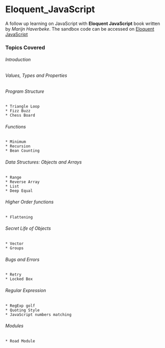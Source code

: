 # Eloquent_JavaScript

A follow up learning on JavaScript with **Eloquent JavaScript** book written by _Marijn Haverbeke_. The sandbox 
code can be accessed on [Eloquent JavaScript](https://eloquentjavascript.net/code)

### Topics Covered

###### Introduction
###### Values, Types and Properties
###### Program Structure
    * Triangle Loop
    * Fizz Buzz
    * Chess Board
###### Functions
    * Minimum
    * Recursion
    * Bean Counting
###### Data Structures: Objects and Arrays
    * Range
    * Reverse Array
    * List
    * Deep Equal
###### Higher Order functions
    * Flattening
###### Secret Life of Objects
    * Vector
    * Groups
###### Bugs and Errors
    * Retry
    * Locked Box
###### Regular Expression
    * RegExp golf
    * Quoting Style
    * JavaScript numbers matching
###### Modules
    * Road Module
